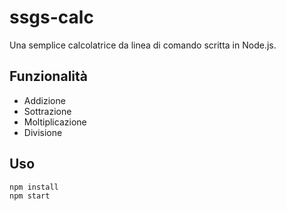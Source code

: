 # ssgs-calc

Una semplice calcolatrice da linea di comando scritta in Node.js.

## Funzionalità

- Addizione
- Sottrazione
- Moltiplicazione
- Divisione

## Uso

```bash
npm install
npm start
